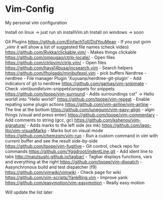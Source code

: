 # Vim-Config
My personal vim configuration

Install on linux -> just run sh installVim.sh
Install on windows -> soon

Git Plugins
https://github.com/EinfachToll/DidYouMean - If you put gvim _vimr it will show a list of suggested file names (check video)
https://github.com/Rykka/clickable.vim/ - Makes things clickable
https://github.com/ompugao/ctrlp-locate/ - Open files
https://github.com/ctrlpvim/ctrlp.vim/ - Open files
https://github.com/haya14busa/incsearch.vim - Search helpers
https://github.com/fholgado/minibufexpl.vim - pick buffers
Nerdtree - nerdtree - File manager
Plugin 'Xuyuanp/nerdtree-git-plugin' - Add indicators of git to nerdtree
https://github.com/garbas/vim-snipmate - Check .vim\bundle\vim-snippets\snippets for snippets
https://github.com/tpope/vim-surround - Adds surroundings cst" -> Hello world! into "Hello world!"
https://github.com/tpope/vim-repeat - Enable repating some plugin actions
https://github.com/vim-airline/vim-airline - The line at the bottom
https://github.com/junegunn/vim-easy-align - algin things (visual and press enter)
https://github.com/tpope/vim-commentary - Add comments to string (gcc, gc)
https://github.com/kshenoy/vim-signature/ - Adds marks to the left side (ex mk)
https://github.com/iago-lito/vim-visualMarks - Marks but on visual mode
https://github.com/chemzqm/vim-run - Run a custom command in vim with current buffer and see the result side-by-side
https://github.com/tpope/vim-fugitive - Git control, check repo for commands
https://github.com/Yggdroot/indentLine.git - Add ident line to tabs
http://majutsushi.github.io/tagbar/ - Tagbar displays functions, vars and everything at the right
https://github.com/tpope/vim-dispatch - Aasynchronous build and test dispatcher (f9)
https://github.com/vimwiki/vimwiki - Check page for wiki
https://github.com/vim-scripts/YankRing.vim - Improve yank
https://github.com/easymotion/vim-easymotion - Really easy motion

Will update the list later

